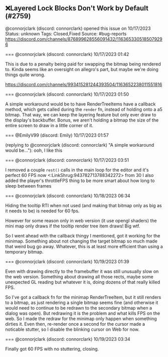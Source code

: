 ## ❌Layered Lock Blocks Don't Work by Default (#2759)
@connorjclark (discord: connorclark) opened this issue on 10/17/2023
Status: unknown
Tags: Closed,Fixed
Source: #bug-reports https://discord.com/channels/876899628556091432/1163653305185079296


=== @connorjclark (discord: connorclark) 10/17/2023 01:42

This is due to a penalty being paid for swapping the bitmap being rendered to. Kinda seems like an oversight on allegro's part, but maybe we're doing things quite wrong.

https://discord.com/channels/993415281244393504/1163652238011551816

=== @connorjclark (discord: connorclark) 10/17/2023 01:50

A simple workaround would be to have RenderTreeItems have a callback method, which gets called during the `render` fn, instead of holding onto a a5 bitmap. That way, we can keep the layering feature but only ever draw to the display's backbuffer. Bonus, we aren't holding a bitmap the size of the entire screen to draw in a little corner of it.

=== @EmilyV99 (discord: Emily) 10/17/2023 01:57

(replying to @connorjclark (discord: connorclark) "A simple workaround would be…"): ooh, I like this

=== @connorjclark (discord: connorclark) 10/17/2023 03:51

I removed a couple `rest()` calls in the main loop for the editor and it's perfect 60 FPS now <:LinkShrug:943782713788342272>
from 30
I also added the player's throttleFPS thing to be more smart about how long to sleep between frames

=== @connorjclark (discord: connorclark) 10/18/2023 06:34

Hiding the tooltip RTI when not used (and making that bitmap only as big as it needs to be) is needed for 60 fps.

However for some reason only in web version (it use opengl shaders) the mini map only draws if the tooltip render tree item draws! Big wtf.

So I went ahead with the callback thingy I mentioned, got it working for the minimap. Something about not changing the target bitmap so much made that weird bug go away. Whatever, this is at least more efficient than using a temporary bitmap.

=== @connorjclark (discord: connorclark) 10/19/2023 01:39

Even with drawing directly to the framebuffer it was still unusually slow on the web version. Something about drawing all those rects, maybe some unexpected GL reading but whatever it is, doing dozens of that really killed FPS.

So I've got a callback fn for the minimap RenderTreeItem, but it still renders to a bitmap, as just rendering a single bitmap seems fine (and otherwise it would need to continue to be redrawn to the secondary bitmap when a dialog was open). But redrawing it is the problem and what kills FPS on the web. So I made the redraw for the minimap only happen when something dirties it. Even then, re-render once a second for the cursor made a noticable stutter, so I disable the blinking cursor on Web for now.

=== @connorjclark (discord: connorclark) 10/19/2023 03:34

Finally got 60 FPS with no stuttering, closing.
